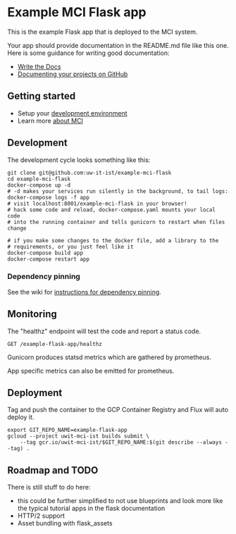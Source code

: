Example MCI Flask app
========

This is the example Flask app that is deployed to the MCI system.

Your app should provide documentation in the README.md file like this one.
Here is some guidance for writing good documentation:
- [Write the Docs](http://www.writethedocs.org/guide/writing/beginners-guide-to-docs/)
- [Documenting your projects on GitHub](https://guides.github.com/features/wikis/)


Getting started
---------------

- Setup your [development environment](https://wiki.cac.washington.edu/x/4fDFBg)
- Learn more [about MCI](https://wiki.cac.washington.edu/x/T3ZjBg)


Development
-----------

The development cycle looks something like this:

    git clone git@github.com:uw-it-ist/example-mci-flask
    cd example-mci-flask
    docker-compose up -d
    # -d makes your services run silently in the background, to tail logs:
    docker-compose logs -f app
    # visit localhost:8001/example-mci-flask in your browser!
    # hack some code and reload, docker-compose.yaml mounts your local code
    # into the running container and tells gunicorn to restart when files change

    # if you make some changes to the docker file, add a library to the
    # requirements, or you just feel like it
    docker-compose build app
    docker-compose restart app

### Dependency pinning

See the wiki for [instructions for dependency pinning][pinning].

Monitoring
----------

The "healthz" endpoint will test the code and report a status code.

    GET /example-flask-app/healthz

Gunicorn produces statsd metrics which are gathered by prometheus.

App specific metrics can also be emitted for prometheus.


Deployment
----------

Tag and push the container to the GCP Container Registry and Flux will auto deploy it.

    export GIT_REPO_NAME=example-flask-app
    gcloud --project uwit-mci-ist builds submit \
        --tag gcr.io/uwit-mci-ist/$GIT_REPO_NAME:$(git describe --always --tag) .


Roadmap and TODO
----------------
There is still stuff to do here:

- this could be further simplified to not use blueprints and look more like the
    typical tutorial apps in the flask documentation
- HTTP/2 support
- Asset bundling with flask_assets

[pinning]: https://wiki.cac.washington.edu/display/Tools/Dependency+pinning+for+Python+applications
